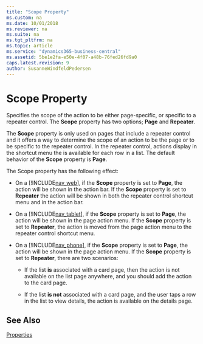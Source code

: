 ```yaml
---
title: "Scope Property"
ms.custom: na
ms.date: 10/01/2018
ms.reviewer: na
ms.suite: na
ms.tgt_pltfrm: na
ms.topic: article
ms.service: "dynamics365-business-central"
ms.assetid: 5be1e2fa-e50e-4f07-a48b-76fed26fd9a0
caps.latest.revision: 9
author: SusanneWindfeldPedersen
---
```


 # Scope Property
Specifies the scope of the action to be either page-specific, or specific to a repeater control. The **Scope** property has two options; **Page** and **Repeater**.  
  
The **Scope** property is only used on pages that include a repeater control and it offers a way to determine the scope of an action to be the page or to be specific to the repeater control. In the repeater control, actions display in the shortcut menu the is available for each row in a list. The default behavior of the **Scope** property is **Page**.
  
 The Scope property has the following effect:  
  
-   On a [!INCLUDE[nav_web](../includes/nav_web_md.md)], if the **Scope** property is set to **Page**, the action will be shown in the action bar. If the **Scope** property is set to **Repeater** the action will be shown in both the repeater control shortcut menu and in the action bar.  
  
-   On a [!INCLUDE[nav_tablet](../includes/nav_tablet_md.md)], if the **Scope** property is set to **Page**, the action will be shown in the page action menu. If the **Scope** property is set to **Repeater**, the action is moved from the page action menu to the repeater control shortcut menu.  
  
-   On a [!INCLUDE[nav_phone](../includes/nav_phone_md.md)], if the **Scope** property is set to **Page**, the action will be shown in the page action menu. If the **Scope** property is set to **Repeater**, there are two scenarios:  
  
    -   If the list **is** associated with a card page, then the action is not available on the list page anywhere, and you should add the action to the card page.  
  
    -   If the list **is not** associated with a card page, and the user taps a row in the list to view details, the action is available on the details page.  
    
  
## See Also  
 [Properties](devenv-properties.md)